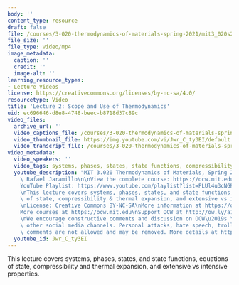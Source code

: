 ```yaml
---
body: ''
content_type: resource
draft: false
file: /courses/3-020-thermodynamics-of-materials-spring-2021/mit3_020s21_lecture_02_1080p_360p_16_9.mp4
file_size: ''
file_type: video/mp4
image_metadata:
  caption: ''
  credit: ''
  image-alt: ''
learning_resource_types:
- Lecture Videos
license: https://creativecommons.org/licenses/by-nc-sa/4.0/
resourcetype: Video
title: 'Lecture 2: Scope and Use of Thermodynamics'
uid: ec696646-d8e8-4748-beec-b8718d37c89c
video_files:
  archive_url: ''
  video_captions_file: /courses/3-020-thermodynamics-of-materials-spring-2021/15FPzQJAb1g8XRUK61SwiTYXI1jvBukT1_transcript.webvtt
  video_thumbnail_file: https://img.youtube.com/vi/Jwr_C_ty3EI/default.jpg
  video_transcript_file: /courses/3-020-thermodynamics-of-materials-spring-2021/15FPzQJAb1g8XRUK61SwiTYXI1jvBukT1_transcript.pdf
video_metadata:
  video_speakers: ''
  video_tags: systems, phases, states, state functions, compressibility, thermal expansion
  youtube_description: "MIT 3.020 Thermodynamics of Materials, Spring 2021\nInstructor:\
    \ Rafael Jaramillo\n\nView the complete course: https://ocw.mit.edu/sites/3020-thermodynamics-of-materials/\n\
    YouTube Playlist: https://www.youtube.com/playlist?list=PLUl4u3cNGP61g-yRbJz4ghFPJLiok1HxX\n\
    \nThis lecture covers systems, phases, states, and state functions, equations\
    \ of state, compressibility & thermal expansion, and extensive vs intensive properties.\n\
    \nLicense: Creative Commons BY-NC-SA\nMore information at https://ocw.mit.edu/terms\n\
    More courses at https://ocw.mit.edu\nSupport OCW at http://ow.ly/a1If50zVRlQ\n\
    \nWe encourage constructive comments and discussion on OCW\u2019s YouTube and\
    \ other social media channels. Personal attacks, hate speech, trolling, and inappropriate\
    \ comments are not allowed and may be removed. More details at https://ocw.mit.edu/comments."
  youtube_id: Jwr_C_ty3EI
---
```

This lecture covers systems, phases, states, and state functions, equations of state, compressibility and thermal expansion, and extensive vs intensive properties.